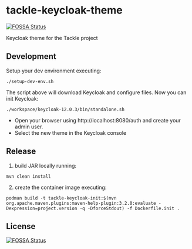 # tackle-keycloak-theme
[![FOSSA Status](https://app.fossa.com/api/projects/git%2Bgithub.com%2Fkonveyor%2Ftackle-keycloak-theme.svg?type=shield)](https://app.fossa.com/projects/git%2Bgithub.com%2Fkonveyor%2Ftackle-keycloak-theme?ref=badge_shield)


Keycloak theme for the Tackle project

## Development

Setup your dev environment executing:

```shell
./setup-dev-env.sh
```

The script above will download Keycloak and configure files. Now you can init Keycloak:

```shell
./workspace/keycloak-12.0.3/bin/standalone.sh
```

- Open your browser using http://localhost:8080/auth and create your admin user.
- Select the new theme in the Keycloak console

## Release

1. build JAR locally running:
```shell
mvn clean install
```
2. create the container image executing:
```shell
podman build -t tackle-keycloak-init:$(mvn org.apache.maven.plugins:maven-help-plugin:3.2.0:evaluate -Dexpression=project.version -q -DforceStdout) -f Dockerfile.init .
```


## License
[![FOSSA Status](https://app.fossa.com/api/projects/git%2Bgithub.com%2Fkonveyor%2Ftackle-keycloak-theme.svg?type=large)](https://app.fossa.com/projects/git%2Bgithub.com%2Fkonveyor%2Ftackle-keycloak-theme?ref=badge_large)